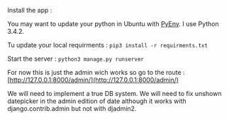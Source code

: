 Install the app :

You may want to update your python in Ubuntu with [PyEnv](https://github.com/yyuu/pyenv). I use Python 3.4.2.

Tu update your local requirments :
```pip3 install -r requirments.txt```

Start the server :
```python3 manage.py runserver```

For now this is just the admin wich works so go to the route :
[http://127.0.0.1:8000/admin/](http://127.0.0.1:8000/admin/)

We will need to implement a true DB system.
We will need to fix unshown datepicker in the admin edition of date although it works with django.contrib.admin but not with djadmin2.